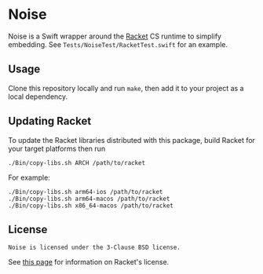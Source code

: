 # Noise

Noise is a Swift wrapper around the [Racket] CS runtime to simplify
embedding.  See `Tests/NoiseTest/RacketTest.swift` for an example.

## Usage

Clone this repository locally and run `make`, then add it to your
project as a local dependency.

## Updating Racket

To update the Racket libraries distributed with this package, build
Racket for your target platforms then run

    ./Bin/copy-libs.sh ARCH /path/to/racket

For example:

    ./Bin/copy-libs.sh arm64-ios /path/to/racket
    ./Bin/copy-libs.sh arm64-macos /path/to/racket
    ./Bin/copy-libs.sh x86_64-macos /path/to/racket

## License

    Noise is licensed under the 3-Clause BSD license.

See [this page][racket-license] for information on Racket's license.

[Racket]: https://racket-lang.org
[racket-license]: https://github.com/racket/racket/blob/82ca0f76f2e18f242db742991596eb509ce49cc1/LICENSE.txt
